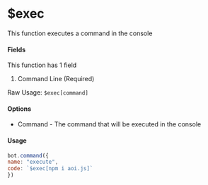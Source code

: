# $exec

This function executes a command in the console

#### Fields

This function has 1 field

1. Command Line (Required)

Raw Usage: `$exec[command]`

#### Options

* Command - The command that will be executed in the console

#### Usage

```javascript
bot.command({
name: "execute",
code: `$exec[npm i aoi.js]`
})
```
